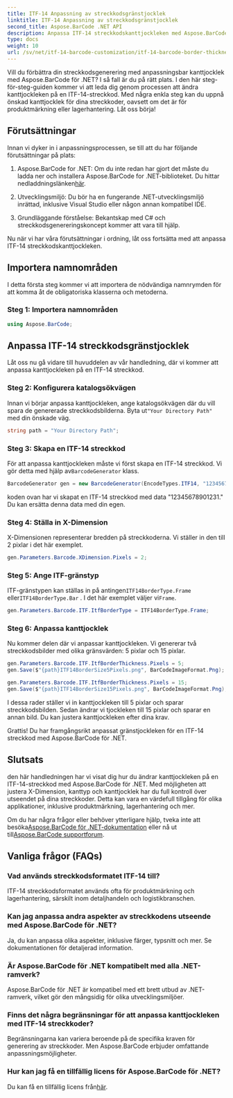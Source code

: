 ```yaml
---
title: ITF-14 Anpassning av streckkodsgränstjocklek
linktitle: ITF-14 Anpassning av streckkodsgränstjocklek
second_title: Aspose.BarCode .NET API
description: Anpassa ITF-14 streckkodskanttjockleken med Aspose.BarCode för .NET. Steg-för-steg-guide för sömlös generering av streckkoder.
type: docs
weight: 10
url: /sv/net/itf-14-barcode-customization/itf-14-barcode-border-thickness-customization/
---
```


Vill du förbättra din streckkodsgenerering med anpassningsbar kanttjocklek med Aspose.BarCode för .NET? I så fall är du på rätt plats. I den här steg-för-steg-guiden kommer vi att leda dig genom processen att ändra kanttjockleken på en ITF-14-streckkod. Med några enkla steg kan du uppnå önskad kanttjocklek för dina streckkoder, oavsett om det är för produktmärkning eller lagerhantering. Låt oss börja!

## Förutsättningar

Innan vi dyker in i anpassningsprocessen, se till att du har följande förutsättningar på plats:

1.  Aspose.BarCode for .NET: Om du inte redan har gjort det måste du ladda ner och installera Aspose.BarCode for .NET-biblioteket. Du hittar nedladdningslänken[här](https://releases.aspose.com/barcode/net/).

2. Utvecklingsmiljö: Du bör ha en fungerande .NET-utvecklingsmiljö inrättad, inklusive Visual Studio eller någon annan kompatibel IDE.

3. Grundläggande förståelse: Bekantskap med C# och streckkodsgenereringskoncept kommer att vara till hjälp.

Nu när vi har våra förutsättningar i ordning, låt oss fortsätta med att anpassa ITF-14 streckkodskanttjockleken.

## Importera namnområden

I detta första steg kommer vi att importera de nödvändiga namnrymden för att komma åt de obligatoriska klasserna och metoderna.

### Steg 1: Importera namnområden

```csharp
using Aspose.BarCode;
```

## Anpassa ITF-14 streckkodsgränstjocklek

Låt oss nu gå vidare till huvuddelen av vår handledning, där vi kommer att anpassa kanttjockleken på en ITF-14 streckkod.

### Steg 2: Konfigurera katalogsökvägen

 Innan vi börjar anpassa kanttjockleken, ange katalogsökvägen där du vill spara de genererade streckkodsbilderna. Byta ut`"Your Directory Path"` med din önskade väg.

```csharp
string path = "Your Directory Path";
```

### Steg 3: Skapa en ITF-14 streckkod

 För att anpassa kanttjockleken måste vi först skapa en ITF-14 streckkod. Vi gör detta med hjälp av`BarcodeGenerator` klass.

```csharp
BarcodeGenerator gen = new BarcodeGenerator(EncodeTypes.ITF14, "12345678901231");
```

koden ovan har vi skapat en ITF-14 streckkod med data "12345678901231." Du kan ersätta denna data med din egen.

### Steg 4: Ställa in X-Dimension

X-Dimensionen representerar bredden på streckkoderna. Vi ställer in den till 2 pixlar i det här exemplet.

```csharp
gen.Parameters.Barcode.XDimension.Pixels = 2;
```

### Steg 5: Ange ITF-gränstyp

 ITF-gränstypen kan ställas in på antingen`ITF14BorderType.Frame` eller`ITF14BorderType.Bar` . I det här exemplet väljer vi`Frame`.

```csharp
gen.Parameters.Barcode.ITF.ItfBorderType = ITF14BorderType.Frame;
```

### Steg 6: Anpassa kanttjocklek

Nu kommer delen där vi anpassar kanttjockleken. Vi genererar två streckkodsbilder med olika gränsvärden: 5 pixlar och 15 pixlar.

```csharp
gen.Parameters.Barcode.ITF.ItfBorderThickness.Pixels = 5;
gen.Save($"{path}ITF14BorderSize5Pixels.png", BarCodeImageFormat.Png);

gen.Parameters.Barcode.ITF.ItfBorderThickness.Pixels = 15;
gen.Save($"{path}ITF14BorderSize15Pixels.png", BarCodeImageFormat.Png);
```

I dessa rader ställer vi in kanttjockleken till 5 pixlar och sparar streckkodsbilden. Sedan ändrar vi tjockleken till 15 pixlar och sparar en annan bild. Du kan justera kanttjockleken efter dina krav.

Grattis! Du har framgångsrikt anpassat gränstjockleken för en ITF-14 streckkod med Aspose.BarCode för .NET.

## Slutsats

den här handledningen har vi visat dig hur du ändrar kanttjockleken på en ITF-14-streckkod med Aspose.BarCode för .NET. Med möjligheten att justera X-Dimension, kanttyp och kanttjocklek har du full kontroll över utseendet på dina streckkoder. Detta kan vara en värdefull tillgång för olika applikationer, inklusive produktmärkning, lagerhantering och mer.

 Om du har några frågor eller behöver ytterligare hjälp, tveka inte att besöka[Aspose.BarCode för .NET-dokumentation](https://reference.aspose.com/barcode/net/) eller nå ut till[Aspose.BarCode supportforum](https://forum.aspose.com/c/barcode/13).

## Vanliga frågor (FAQs)

### Vad används streckkodsformatet ITF-14 till?
ITF-14 streckkodsformatet används ofta för produktmärkning och lagerhantering, särskilt inom detaljhandeln och logistikbranschen.

### Kan jag anpassa andra aspekter av streckkodens utseende med Aspose.BarCode för .NET?
Ja, du kan anpassa olika aspekter, inklusive färger, typsnitt och mer. Se dokumentationen för detaljerad information.

### Är Aspose.BarCode för .NET kompatibelt med alla .NET-ramverk?
Aspose.BarCode för .NET är kompatibel med ett brett utbud av .NET-ramverk, vilket gör den mångsidig för olika utvecklingsmiljöer.

### Finns det några begränsningar för att anpassa kanttjockleken med ITF-14 streckkoder?
Begränsningarna kan variera beroende på de specifika kraven för generering av streckkoder. Men Aspose.BarCode erbjuder omfattande anpassningsmöjligheter.

### Hur kan jag få en tillfällig licens för Aspose.BarCode för .NET?
 Du kan få en tillfällig licens från[här](https://purchase.aspose.com/temporary-license/).